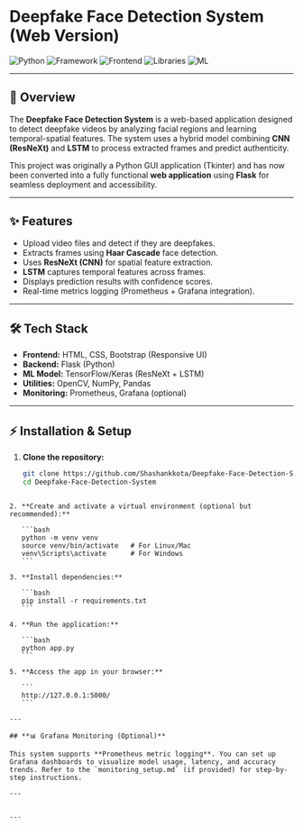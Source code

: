 

# Deepfake Face Detection System (Web Version)

![Python](https://img.shields.io/badge/Python-3.10+-blue.svg)
![Framework](https://img.shields.io/badge/Framework-Flask-lightgrey.svg)
![Frontend](https://img.shields.io/badge/Frontend-HTML%20%7C%20CSS%20%7C%20Bootstrap-green.svg)
![Libraries](https://img.shields.io/badge/Libraries-OpenCV%20%7C%20TensorFlow%20%7C%20Keras-orange.svg)
![ML](https://img.shields.io/badge/Model-CNN%2BLSTM-red.svg)

---

## **🔹 Overview**  
The **Deepfake Face Detection System** is a web-based application designed to detect deepfake videos by analyzing facial regions and learning temporal-spatial features. The system uses a hybrid model combining **CNN (ResNeXt)** and **LSTM** to process extracted frames and predict authenticity.  

This project was originally a Python GUI application (Tkinter) and has now been converted into a fully functional **web application** using **Flask** for seamless deployment and accessibility.  

---

## **✨ Features**  
- Upload video files and detect if they are deepfakes.  
- Extracts frames using **Haar Cascade** face detection.  
- Uses **ResNeXt (CNN)** for spatial feature extraction.  
- **LSTM** captures temporal features across frames.  
- Displays prediction results with confidence scores.  
- Real-time metrics logging (Prometheus + Grafana integration).  

---

## **🛠️ Tech Stack**  
- **Frontend:** HTML, CSS, Bootstrap (Responsive UI)  
- **Backend:** Flask (Python)  
- **ML Model:** TensorFlow/Keras (ResNeXt + LSTM)  
- **Utilities:** OpenCV, NumPy, Pandas  
- **Monitoring:** Prometheus, Grafana (optional)  

---

## **⚡ Installation & Setup**  

1. **Clone the repository:**  
   ```bash
   git clone https://github.com/Shashankkota/Deepfake-Face-Detection-System.git
   cd Deepfake-Face-Detection-System
````

2. **Create and activate a virtual environment (optional but recommended):**

   ```bash
   python -m venv venv
   source venv/bin/activate   # For Linux/Mac
   venv\Scripts\activate      # For Windows
   ```

3. **Install dependencies:**

   ```bash
   pip install -r requirements.txt
   ```

4. **Run the application:**

   ```bash
   python app.py
   ```

5. **Access the app in your browser:**

   ```
   http://127.0.0.1:5000/
   ```

---

## **📊 Grafana Monitoring (Optional)**

This system supports **Prometheus metric logging**. You can set up Grafana dashboards to visualize model usage, latency, and accuracy trends. Refer to the `monitoring_setup.md` (if provided) for step-by-step instructions.

---


---



